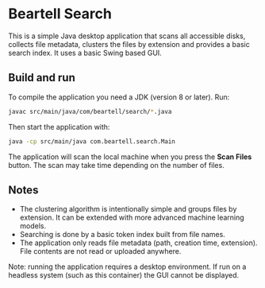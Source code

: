 # Beartell Search

This is a simple Java desktop application that scans all accessible disks,
collects file metadata, clusters the files by extension and provides a basic
search index. It uses a basic Swing based GUI.

## Build and run

To compile the application you need a JDK (version 8 or later). Run:

```bash
javac src/main/java/com/beartell/search/*.java
```

Then start the application with:

```bash
java -cp src/main/java com.beartell.search.Main
```

The application will scan the local machine when you press the **Scan Files**
button. The scan may take time depending on the number of files.

## Notes

- The clustering algorithm is intentionally simple and groups files by
  extension. It can be extended with more advanced machine learning models.
- Searching is done by a basic token index built from file names.
- The application only reads file metadata (path, creation time, extension).
  File contents are not read or uploaded anywhere.

Note: running the application requires a desktop environment. If run on a
headless system (such as this container) the GUI cannot be displayed.
